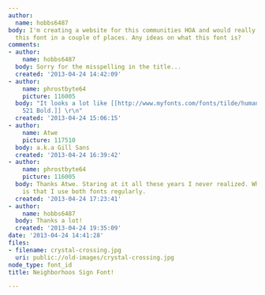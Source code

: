 ```yaml
---
author:
  name: hobbs6487
body: I'm creating a website for this communities HOA and would really like to incorporate
  this font in a couple of places. Any ideas on what this font is?
comments:
- author:
    name: hobbs6487
  body: Sorry for the misspelling in the title...
  created: '2013-04-24 14:42:09'
- author:
    name: phrostbyte64
    picture: 116005
  body: "It looks a lot like [[http://www.myfonts.com/fonts/tilde/humanst-521/|Humanist
    521 Bold.]] \r\n"
  created: '2013-04-24 15:06:15'
- author:
    name: Atwe
    picture: 117510
  body: a.k.a Gill Sans
  created: '2013-04-24 16:39:42'
- author:
    name: phrostbyte64
    picture: 116005
  body: Thanks Atwe. Staring at it all these years I never realized. What is worrisome
    is that I use both fonts regularly.
  created: '2013-04-24 17:23:41'
- author:
    name: hobbs6487
  body: Thanks a lot!
  created: '2013-04-24 19:35:09'
date: '2013-04-24 14:41:28'
files:
- filename: crystal-crossing.jpg
  uri: public://old-images/crystal-crossing.jpg
node_type: font_id
title: Neighborhoos Sign Font!

---
```

